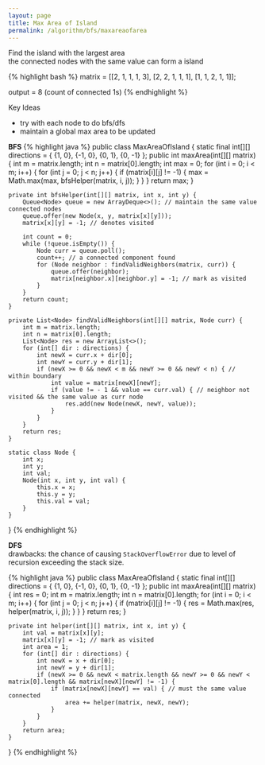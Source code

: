```yaml
---
layout: page
title: Max Area of Island
permalink: /algorithm/bfs/maxareaofarea
---
```

Find the island with the largest area  
the connected nodes with the same value can form a island

{% highlight bash %}
matrix = [[2, 1, 1, 1, 3],
          [2, 2, 1, 1, 1],
          [1, 1, 2, 1, 1]];

output = 8 (count of connected 1s)
{% endhighlight %}

Key Ideas
- try with each node to do bfs/dfs
- maintain a global max area to be updated

**BFS**
{% highlight java %}
public class MaxAreaOfIsland {
    static final int[][] directions = { {1, 0}, {-1, 0}, {0, 1}, {0, -1} };
    public int maxArea(int[][] matrix) {
        int m = matrix.length;
        int n = matrix[0].length;
        int max = 0;
        for (int i = 0; i < m; i++) {
            for (int j = 0; j < n; j++) {
                if (matrix[i][j] != -1) {
                    max = Math.max(max, bfsHelper(matrix, i, j));
                }
            }
        }
        return max;
    }

    private int bfsHelper(int[][] matrix, int x, int y) {
        Queue<Node> queue = new ArrayDeque<>(); // maintain the same value connected nodes
        queue.offer(new Node(x, y, matrix[x][y]));
        matrix[x][y] = -1; // denotes visited

        int count = 0;
        while (!queue.isEmpty()) {
            Node curr = queue.poll();
            count++; // a connected component found
            for (Node neighbor : findValidNeighbors(matrix, curr)) {
                queue.offer(neighbor);
                matrix[neighbor.x][neighbor.y] = -1; // mark as visited
            }
        }
        return count;
    }

    private List<Node> findValidNeighbors(int[][] matrix, Node curr) {
        int m = matrix.length;
        int n = matrix[0].length;
        List<Node> res = new ArrayList<>();
        for (int[] dir : directions) {
            int newX = curr.x + dir[0];
            int newY = curr.y + dir[1];
            if (newX >= 0 && newX < m && newY >= 0 && newY < n) { // within boundary
                int value = matrix[newX][newY];
                if (value != - 1 && value == curr.val) { // neighbor not visited && the same value as curr node
                    res.add(new Node(newX, newY, value));
                }
            }
        }
        return res;
    }

    static class Node {
        int x;
        int y;
        int val;
        Node(int x, int y, int val) {
            this.x = x;
            this.y = y;
            this.val = val;
        }
    }
}
{% endhighlight %}

**DFS**   
drawbacks: the chance of causing `StackOverflowError` due to level of recursion exceeding the stack size.

{% highlight java %}
public class MaxAreaOfIsland {
    static final int[][] directions = { {1, 0}, {-1, 0}, {0, 1}, {0, -1} };
    public int maxArea(int[][] matrix) {
        int res = 0;
        int m = matrix.length;
        int n = matrix[0].length;
        for (int i = 0; i < m; i++) {
            for (int j = 0; j < n; j++) {
                if (matrix[i][j] != -1) {
                    res = Math.max(res, helper(matrix, i, j));
                }
            }
        }
        return res;
    }

    private int helper(int[][] matrix, int x, int y) {
        int val = matrix[x][y];
        matrix[x][y] = -1; // mark as visited
        int area = 1;
        for (int[] dir : directions) {
            int newX = x + dir[0];
            int newY = y + dir[1];
            if (newX >= 0 && newX < matrix.length && newY >= 0 && newY < matrix[0].length && matrix[newX][newY] != -1) {
                if (matrix[newX][newY] == val) { // must the same value connected
                    area += helper(matrix, newX, newY);
                }
            }
        }
        return area;
    }
}
{% endhighlight %}
